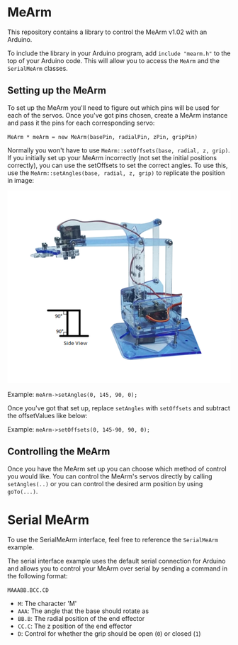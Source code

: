 # MeArm
This repository contains a library to control the MeArm v1.02 with an Arduino. 

To include the library in your Arduino program, add `include "mearm.h"` to the top of your Arduino code. This will allow you to access the `MeArm` and the `SerialMeArm` classes.

## Setting up the MeArm
To set up the MeArm you'll need to figure out which pins will be used for each of the servos. Once you've got pins chosen, create a MeArm instance and pass it the pins for each corresponding servo:

`MeArm * meArm = new MeArm(basePin, radialPin, zPin, gripPin)`

Normally you won't have to use `MeArm::setOffsets(base, radial, z, grip)`. If you initially set up your MeArm incorrectly (not set the initial positions correctly), you can use the setOffsets to set the correct angles. To use this, use the `MeArm::setAngles(base, radial, z, grip)` to replicate the position in image: 

![MeArm Setup](/img/setup.png)

Example: `meArm->setAngles(0, 145, 90, 0);`

Once you've got that set up, replace `setAngles` with `setOffsets` and subtract the offsetValues like below:

Example: `meArm->setOffsets(0, 145-90, 90, 0);`
## Controlling the MeArm
Once you have the MeArm set up you can choose which method of control you would like. You can control the MeArm's servos directly by calling `setAngles(..)` or you can control the desired arm position by using `goTo(...)`.

# Serial MeArm
To use the SerialMeArm interface, feel free to reference the `SerialMeArm` example.

The serial interface example uses the default serial connection for Arduino and allows you to control your MeArm over serial by sending a command in the following format:

`MAAABB.BCC.CD`
- `M`: The character 'M'
- `AAA`: The angle that the base should rotate as
- `BB.B`: The radial position of the end effector
- `CC.C`: The z position of the end effector
- `D`: Control for whether the grip should be open (`0`) or closed (`1`)
